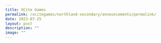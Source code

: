 ```yaml
---
title: XCite Games
permalink: /xcitegames/northland-secondary/announcements/permalink/
date: 2023-07-25
layout: post
description: ""
image: ""
---
```

